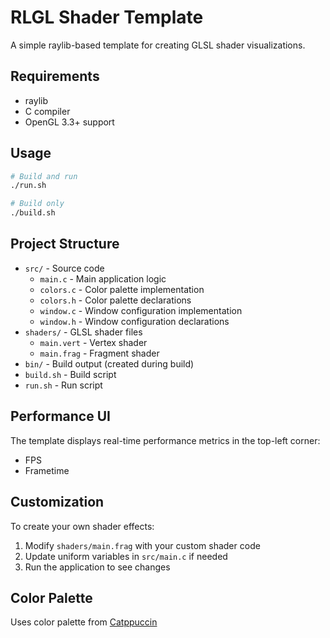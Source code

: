 # RLGL Shader Template

A simple raylib-based template for creating GLSL shader visualizations.

## Requirements

- raylib
- C compiler
- OpenGL 3.3+ support

## Usage

```bash
# Build and run
./run.sh

# Build only
./build.sh
```

## Project Structure

- `src/` - Source code
  - `main.c` - Main application logic
  - `colors.c` - Color palette implementation
  - `colors.h` - Color palette declarations
  - `window.c` - Window configuration implementation
  - `window.h` - Window configuration declarations
- `shaders/` - GLSL shader files
  - `main.vert` - Vertex shader
  - `main.frag` - Fragment shader
- `bin/` - Build output (created during build)
- `build.sh` - Build script
- `run.sh` - Run script

## Performance UI

The template displays real-time performance metrics in the top-left corner:
- FPS
- Frametime

## Customization

To create your own shader effects:
1. Modify `shaders/main.frag` with your custom shader code
2. Update uniform variables in `src/main.c` if needed
3. Run the application to see changes

## Color Palette

Uses color palette from [Catppuccin](https://github.com/catppuccin)
